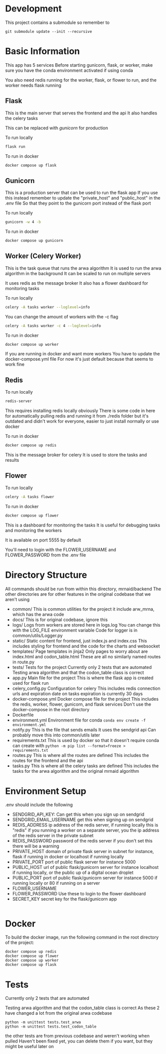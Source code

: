 
# Development

This project contains a submodule so remember to

```
git submodule update --init --recursive
```

# Basic Information

This app has 5 services
Before starting gunicorn, flask, or worker, make sure you have the conda environment activated if using conda

You also need redis running for the worker, flask, or flower to run, and the worker needs flask running

## Flask

This is the main server that serves the frontend and the api
It also handles the celery tasks

This can be replaced with *gunicorn* for production

To run locally
```sh
flask run
```

To run in docker
```sh
docker compose up flask
```

## Gunicorn

This is a production server that can be used to run the flask app
If you use this instead remember to update the "private_host" and "public_host" in the .env file
So that they point to the gunicorn port instead of the flask port

To run locally
```sh
gunicorn -w 4 -b
```

To run in docker
```sh
docker compose up gunicorn
```

## Worker (Celery Worker)

This is the task queue that runs the arwa algorithm
It is used to run the arwa algorithm in the background
It can be scaled to run on multiple servers

It uses redis as the message broker
It also has a flower dashboard for monitoring tasks

To run locally
```sh
celery -A tasks worker --loglevel=info
```

You can change the amount of workers with the -c flag
```sh
celery -A tasks worker -c 4 --loglevel=info
```

To run in docker
```sh
docker compose up worker
```

If you are running in docker and want more workers
You have to update the docker-compose.yml file
For now it's just default because that seems to work fine

## Redis
    
To run locally
```sh
redis-server
```
This requires installing redis locally obviously
There is some code in here for automatically pulling redis and running it from ./redis folder but it's outdated and didn't work for everyone, easier to just install normally or use docker

To run in docker
```sh
docker compose up redis
```

This is the message broker for celery
It is used to store the tasks and results

## Flower
    
To run locally
```sh
celery -A tasks flower
```

To run in docker
```sh
docker compose up flower
```
This is a dashboard for monitoring the tasks
It is useful for debugging tasks and monitoring the workers

It is available on port 5555 by default

You'll need to login with the FLOWER_USERNAME and FLOWER_PASSWORD from the .env file

# Directory Structure

All commands should be run from within this directory, mrnaid/backend
The other directories are for other features in the original codebase that we aren't using

- common/
    This is common utilities for the project
    it include arw_mrna, which has the arwa code
- docs/
    This is for original codebase, ignore this
- logs/
    Logs from workers are stored here in logs.log
    You can change this with the LOG_FILE environment variable
    Code for logger is in common/utils/Logger.py
- static/
    Static content for frontend, just index.js and index.css
    This includes styling for frontend and the code for the charts and websocket
- templates/
    Page templates in jinja2
    Only pages to worry about are index.html and codon_table.html
    These are all no similarly named routes in route.py
- tests/
    Tests for the project
    Currently only 2 tests that are automated
    Testing arwa algorithm and that the codon_table class is correct
- app.py
    Main file for the project
    This is where the flask app is created
    used for flask run
- celery_config.py
    Configuration for celery
    This includes redis connection urls and expiration date on tasks
    expiration is currently 30 days
- docker-compose.yml
    Docker compose file for the project
    This includes the redis, worker, flower, gunicorn, and flask services
    Don't use the docker-compose in the root directory
- Dockerfile
- environment.yml
    Environment file for conda
    ```conda env create -f environment.yml```
- notify.py
    This is the file that sends emails
    It uses the sendgrid api
    Can probably move this into common/utils later
- requirements.txt
    This is used by docker so that it doesn't require conda
    can create with
    ```python -m pip list --format=freeze > requirements.txt```
- routes.py
    This is where all the routes are defined
    This includes the routes for the frontend and the api
- tasks.py
    This is where all the celery tasks are defined
    This includes the tasks for the arwa algorithm and the original mrnaid algorithm

# Environment Setup

.env should include the following

- SENDGRID_API_KEY:
  Can get this when you sign up on sendgrid
- SENDGRID_EMAIL_USERNAME
  get this when signing up on sendgrid
- REDIS_ADDRESS
    ip address of the redis server, if running locally this is "redis"
    if you running a worker on a separate server, you the ip address of the redis server in the private subnet
- REDIS_PASSWORD
    password of the redis server
    if you don't set this there will be a warning
- PRIVATE_HOST
    domain of private flask server in subnet
    for instance, flask if running in docker or localhost if running locally
- PRIVATE_PORT
    port of public flask server
    for instance 5000
- PUBLIC_HOST
    url of public flask/gunicorn server
    for instance localhost if running locally, or the public up of a digital ocean droplet
- PUBLIC_PORT
    port of public flask/gunicorn server
    for instance 5000 if running locally or 80 if running on a server
- FLOWER_USERNAME
- FLOWER_PASSWORD
    Use these to login to the flower dashboard
- SECRET_KEY
    secret key for the flask/gunicorn app
    ```    

# Docker

To build the docker image, run the following command in the root directory of the project:
```
docker compose up redis
docker compose up flower
docker compose up worker
docker compose up flask
```

# Tests

Currently only 2 tests that are automated

Testing arwa algorithm and that the codon_table class is correct
As these 2 have changed a lot from the original arwa codebase
```
python -m unittest tests.test_arwa
python -m unittest tests.test_codon_table
```

the other tests are from previous codebase and weren't working when pulled
Haven't been fixed yet, you can delete them if you want, but they might be useful later on